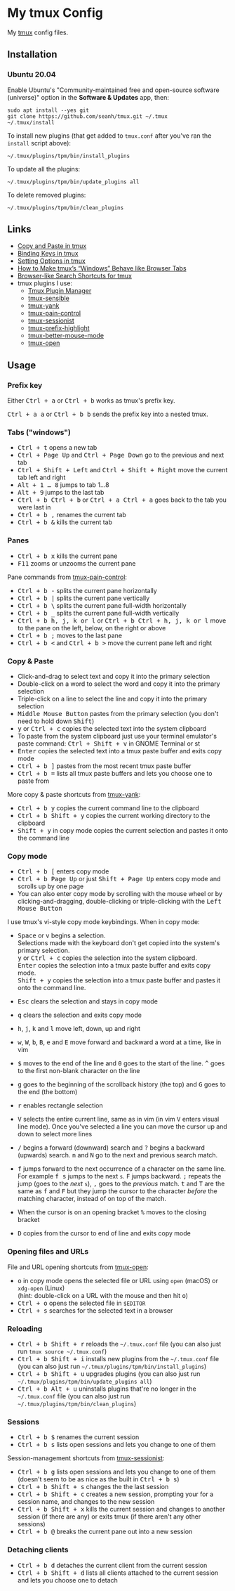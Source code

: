 My tmux Config
==============

My [tmux](https://tmux.github.io/) config files.

Installation
------------

### Ubuntu 20.04

Enable Ubuntu's "Community-maintained free and open-source
software (universe)" option in the **Software & Updates** app,
then:

```terminal
sudo apt install --yes git
git clone https://github.com/seanh/tmux.git ~/.tmux
~/.tmux/install
```

To install new plugins (that get added to `tmux.conf` after you've ran the
`install` script above):

```terminal
~/.tmux/plugins/tpm/bin/install_plugins
```

To update all the plugins:

```terminal
~/.tmux/plugins/tpm/bin/update_plugins all
```

To delete removed plugins:

```terminal
~/.tmux/plugins/tpm/bin/clean_plugins
```

Links
-----

* [Copy and Paste in tmux](https://www.seanh.cc/2020/12/27/copy-and-paste-in-tmux/)
* [Binding Keys in tmux](https://www.seanh.cc/2020/12/28/binding-keys-in-tmux/)
* [Setting Options in tmux](https://www.seanh.cc/2020/12/28/setting-options-in-tmux/)
* [How to Make tmux’s “Windows” Behave like Browser Tabs](https://www.seanh.cc/2020/12/30/how-to-make-tmux's-windows-behave-like-browser-tabs/)
* [Browser-like Search Shortcuts for tmux](https://www.seanh.cc/2020/12/31/browser-like-search-shortcuts-for-tmux/)
* tmux plugins I use:
  * [Tmux Plugin Manager](https://github.com/tmux-plugins/tpm)
  * [tmux-sensible](https://github.com/tmux-plugins/tmux-sensible)
  * [tmux-yank](https://github.com/tmux-plugins/tmux-yank)
  * [tmux-pain-control](https://github.com/tmux-plugins/tmux-pain-control)
  * [tmux-sessionist](https://github.com/tmux-plugins/tmux-sessionist)
  * [tmux-prefix-highlight](https://github.com/tmux-plugins/tmux-prefix-highlight)
  * [tmux-better-mouse-mode](https://github.com/NHDaly/tmux-better-mouse-mode)
  * [tmux-open](https://github.com/tmux-plugins/tmux-open)

Usage
-----

### Prefix key

Either <kbd><kbd>Ctrl</kbd> + <kbd>a</kbd></kbd> or <kbd><kbd>Ctrl</kbd> + <kbd>b</kbd></kbd> works as tmux's prefix key.

<kbd><kbd><kbd>Ctrl</kbd> + <kbd>a</kbd></kbd> <kbd>a</kbd></kbd> or
<kbd><kbd><kbd>Ctrl</kbd> + <kbd>b</kbd></kbd> <kbd>b</kbd></kbd> sends the prefix key into a nested tmux.

### Tabs ("windows")

* <kbd><kbd>Ctrl</kbd> + <kbd>t</kbd></kbd> opens a new tab
* <kbd><kbd>Ctrl</kbd> + <kbd>Page Up</kbd></kbd> and <kbd><kbd>Ctrl</kbd> + <kbd>Page Down</kbd></kbd> go to the previous and next tab
* <kbd><kbd>Ctrl</kbd> + <kbd>Shift</kbd> + <kbd>Left</kbd></kbd> and <kbd><kbd>Ctrl</kbd> + <kbd>Shift</kbd> + <kbd>Right</kbd></kbd> move the current tab left
  and right
* <kbd><kbd>Alt</kbd> + <kbd>1</kbd> &hellip; <kbd>8</kbd></kbd> jumps to tab 1&hellip;8
* <kbd><kbd>Alt</kbd> + <kbd>9</kbd></kbd> jumps to the last tab
* <kbd><kbd><kbd>Ctrl</kbd> + <kbd>b</kbd></kbd> <kbd><kbd>Ctrl</kbd> + <kbd>b</kbd></kbd></kbd>
  or <kbd><kbd><kbd>Ctrl</kbd> + <kbd>a</kbd></kbd> <kbd><kbd>Ctrl</kbd> + <kbd>a</kbd></kbd></kbd>
  goes back to the tab you were last in
* <kbd><kbd><kbd>Ctrl</kbd> + <kbd>b</kbd></kbd> <kbd>,</kbd></kbd> renames the current tab
* <kbd><kbd><kbd>Ctrl</kbd> + <kbd>b</kbd></kbd> <kbd>&</kbd></kbd> kills the current tab

### Panes

* <kbd><kbd><kbd>Ctrl</kbd> + <kbd>b</kbd></kbd> <kbd>x</kbd></kbd> kills the current pane
* <kbd>F11</kbd> zooms or unzooms the current pane

Pane commands from [tmux-pain-control](https://github.com/tmux-plugins/tmux-pain-control):

* <kbd><kbd><kbd>Ctrl</kbd> + <kbd>b</kbd></kbd> <kbd>-</kbd></kbd> splits the current pane horizontally
* <kbd><kbd><kbd>Ctrl</kbd> + <kbd>b</kbd></kbd> <kbd>|</kbd></kbd> splits the current pane vertically
* <kbd><kbd><kbd>Ctrl</kbd> + <kbd>b</kbd></kbd> <kbd>\\</kbd></kbd> splits the current pane full-width horizontally
* <kbd><kbd><kbd>Ctrl</kbd> + <kbd>b</kbd></kbd> <kbd>_</kbd></kbd> splits the current pane full-width vertically
* <kbd><kbd><kbd>Ctrl</kbd> + <kbd>b</kbd></kbd> <kbd>h</kbd>, <kbd>j</kbd>, <kbd>k</kbd> or <kbd>l</kbd></kbd>
  or
  <kbd><kbd><kbd>Ctrl</kbd> + <kbd>b</kbd></kbd> <kbd><kbd>Ctrl</kbd> + <kbd>h</kbd>, <kbd>j</kbd>, <kbd>k</kbd> or <kbd>l</kbd></kbd></kbd>
  move to the pane on the left, below, on the right or above
* <kbd><kbd><kbd>Ctrl</kbd> + <kbd>b</kbd></kbd> <kbd>;</kbd></kbd> moves to the last pane
* <kbd><kbd><kbd>Ctrl</kbd> + <kbd>b</kbd></kbd> <kbd>&lt;</kbd></kbd> and <kbd><kbd><kbd>Ctrl</kbd> + <kbd>b</kbd></kbd> <kbd>&gt;</kbd></kbd>
  move the current pane left and right

### Copy & Paste

* Click-and-drag to select text and copy it into the primary selection
* Double-click on a word to select the word and copy it into the primary selection
* Triple-click on a line to select the line and copy it into the primary selection
* <kbd>Middle Mouse Button</kbd> pastes from the primary selection (you don't need to hold down <kbd>Shift</kbd>)
* <kbd>y</kbd> or <kbd><kbd>Ctrl</kbd> + <kbd>c</kbd></kbd> copies the selected text into the system clipboard
* To paste from the system clipboard just use your terminal emulator's paste command:
  <kbd><kbd>Ctrl</kbd> + <kbd>Shift</kbd> + <kbd>v</kbd></kbd> in GNOME Terminal or st
* <kbd>Enter</kbd> copies the selected text into a tmux paste buffer and exits copy mode
* <kbd><kbd><kbd>Ctrl</kbd> + <kbd>b</kbd></kbd> <kbd>]</kbd></kbd> pastes from the most recent tmux paste buffer
* <kbd><kbd><kbd>Ctrl</kbd> + <kbd>b</kbd></kbd> <kbd>=</kbd></kbd> lists all tmux paste buffers and lets you choose one to paste from

More copy & paste shortcuts from [tmux-yank](https://github.com/tmux-plugins/tmux-yank):

* <kbd><kbd><kbd>Ctrl</kbd> + <kbd>b</kbd></kbd> <kbd>y</kbd></kbd> copies the current command line to the clipboard
* <kbd><kbd><kbd>Ctrl</kbd> + <kbd>b</kbd></kbd> <kbd><kbd>Shift</kbd> + <kbd>y</kbd></kbd></kbd> copies the current working directory to the clipboard
* <kbd><kbd>Shift</kbd> + <kbd>y</kbd></kbd> in copy mode copies the current selection and pastes it onto the command line

### Copy mode

* <kbd><kbd><kbd>Ctrl</kbd> + <kbd>b</kbd></kbd> <kbd>[</kbd></kbd> enters copy mode
* <kbd><kbd><kbd>Ctrl</kbd> + <kbd>b</kbd></kbd> <kbd>Page Up</kbd></kbd> or just <kbd><kbd>Shift</kbd> + <kbd>Page Up</kbd></kbd> enters copy mode and scrolls up by one page
* You can also enter copy mode by scrolling with the mouse wheel or by clicking-and-dragging, double-clicking or triple-clicking with the <kbd>Left Mouse Button</kbd>

I use tmux's vi-style copy mode keybindings. When in copy mode:

* <kbd>Space</kbd> or <kbd>v</kbd> begins a selection.  
  Selections made with the keyboard don't get copied into the system's primary selection.  
  <kbd>y</kbd> or <kbd><kbd>Ctrl</kbd> + <kbd>c</kbd></kbd> copies the selection into the system clipboard.  
  <kbd>Enter</kbd> copies the selection into a tmux paste buffer and exits copy mode.  
  <kbd><kbd>Shift</kbd> + <kbd>y</kbd></kbd> copies the selection into a tmux paste buffer and pastes it onto the command line.

* <kbd>Esc</kbd> clears the selection and stays in copy mode

* <kbd>q</kbd> clears the selection and exits copy mode

* <kbd>h</kbd>, <kbd>j</kbd>, <kbd>k</kbd> and <kbd>l</kbd> move left, down, up and right

* <kbd>w</kbd>, <kbd>W</kbd>, <kbd>b</kbd>, <kbd>B</kbd>, <kbd>e</kbd> and <kbd>E</kbd> move forward and backward a word at a time, like in vim

* <kbd>$</kbd> moves to the end of the line and <kbd>0</kbd> goes to the start of the line. <kbd>^</kbd> goes to the first non-blank character on the line

* <kbd>g</kbd> goes to the beginning of the scrollback history (the top) and <kbd>G</kbd> goes to the end (the bottom)

* <kbd>r</kbd> enables rectangle selection

* <kbd>V</kbd> selects the entire current line, same as in vim (in vim <kbd>V</kbd> enters visual line mode). Once you've selected a line you can move the cursor
  up and down to select more lines

* <kbd>/</kbd> begins a forward (downward) search and <kbd>?</kbd> begins a backward (upwards) search. <kbd>n</kbd> and <kbd>N</kbd> go to the next and previous
  search match.

* <kbd>f</kbd> jumps forward to the next occurrence of a character on the same line. For example <kbd><kbd>f</kbd> <kbd>s</kbd></kbd> jumps to the next `s`.
  <kbd>F</kbd> jumps backward. <kbd>;</kbd> repeats the jump (goes to the _next_ `s`), <kbd>,</kbd> goes to the _previous_ match. <kbd>t</kbd> and <kbd>T</kbd> 
  are the same as <kbd>f</kbd> and <kbd>F</kbd> but they jump the cursor to the character _before_ the matching character, instead of on top of the match.

* When the cursor is on an opening bracket <kbd>%</kbd> moves to the closing bracket

* <kbd>D</kbd> copies from the cursor to end of line and exits copy mode

### Opening files and URLs

File and URL opening shortcuts from [tmux-open](https://github.com/tmux-plugins/tmux-open):

* <kbd>o</kbd> in copy mode opens the selected file or URL using `open` (macOS) or `xdg-open` (Linux)  
  (hint: double-click on a URL with the mouse and then hit <kbd>o</kbd>)
* <kbd><kbd>Ctrl</kbd> + <kbd>o</kbd></kbd> opens the selected file in `$EDITOR`
* <kbd><kbd>Ctrl</kbd> + <kbd>s</kbd></kbd> searches for the selected text in a browser

### Reloading

*  <kbd><kbd><kbd>Ctrl</kbd> + <kbd>b</kbd></kbd> <kbd><kbd>Shift</kbd> + <kbd>r</kbd></kbd></kbd> reloads the `~/.tmux.conf` file
   (you can also just run `tmux source ~/.tmux.conf`)
*  <kbd><kbd><kbd>Ctrl</kbd> + <kbd>b</kbd></kbd> <kbd><kbd>Shift</kbd> + <kbd>i</kbd></kbd></kbd> installs new plugins from the `~/.tmux.conf` file
   (you can also just run `~/.tmux/plugins/tpm/bin/install_plugins`)
*  <kbd><kbd><kbd>Ctrl</kbd> + <kbd>b</kbd></kbd> <kbd><kbd>Shift</kbd> + <kbd>u</kbd></kbd></kbd> upgrades plugins
   (you can also just run `~/.tmux/plugins/tpm/bin/update_plugins all`)
*  <kbd><kbd><kbd>Ctrl</kbd> + <kbd>b</kbd></kbd> <kbd><kbd>Alt</kbd> + <kbd>u</kbd></kbd></kbd> uninstalls plugins that're no longer in the `~/.tmux.conf` file
   (you can also just run `~/.tmux/plugins/tpm/bin/clean_plugins`)

### Sessions

* <kbd><kbd><kbd>Ctrl</kbd> + <kbd>b</kbd></kbd> <kbd>$</kbd></kbd> renames the current session
* <kbd><kbd><kbd>Ctrl</kbd> + <kbd>b</kbd></kbd> <kbd>s</kbd></kbd> lists open sessions and lets you change to one of them

Session-management shortcuts from [tmux-sessionist](https://github.com/tmux-plugins/tmux-sessionist):

* <kbd><kbd><kbd>Ctrl</kbd> + <kbd>b</kbd></kbd> <kbd>g</kbd></kbd> lists open sessions and lets you change to one of them  
  (doesn't seem to be as nice as the built in <kbd><kbd><kbd>Ctrl</kbd> + <kbd>b</kbd></kbd> <kbd>s</kbd></kbd>)
* <kbd><kbd><kbd>Ctrl</kbd> + <kbd>b</kbd></kbd> <kbd><kbd>Shift</kbd> + <kbd>s</kbd></kbd></kbd> changes the the last session
* <kbd><kbd><kbd>Ctrl</kbd> + <kbd>b</kbd></kbd> <kbd><kbd>Shift</kbd> + <kbd>c</kbd></kbd></kbd> creates a new session, prompting your for a session name, and
  changes to the new session
* <kbd><kbd><kbd>Ctrl</kbd> + <kbd>b</kbd></kbd> <kbd><kbd>Shift</kbd> + <kbd>x</kbd></kbd></kbd> kills the current session and changes to another session
  (if there are any) or exits tmux (if there aren't any other sessions)
* <kbd><kbd><kbd>Ctrl</kbd> + <kbd>b</kbd></kbd> <kbd>@</kbd></kbd> breaks the current pane out into a new session

### Detaching clients

* <kbd><kbd><kbd>Ctrl</kbd> + <kbd>b</kbd></kbd> <kbd>d</kbd></kbd> detaches the current client from the current session
* <kbd><kbd><kbd>Ctrl</kbd> + <kbd>b</kbd></kbd> <kbd><kbd>Shift</kbd> + <kbd>d</kbd></kbd></kbd> lists all clients attached to the current session and lets you
choose one to detach
